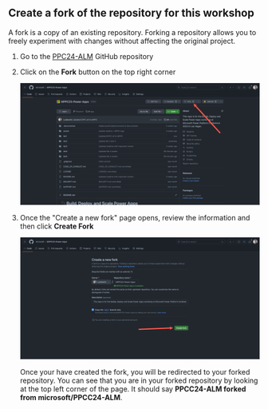 ## Create a fork of the repository for this workshop

A fork is a copy of an existing repository. Forking a repository allows you to freely experiment with changes without affecting the original project.

1. Go to the [PPC24-ALM](https://aka.ms/PPCC24-ALM) GitHub repository
1. Click on the **Fork** button on the top right corner

    ![Screenshot of fork button in GitHub Repository](assets/fork-button.png)

1. Once the "Create a new fork" page opens, review the information and then click **Create Fork**

    ![Screenshot of "Create fork" button in GitHub](assets/create-fork-button.png)

    Once your have created the fork, you will be redirected to your forked repository. You can see that you are in your forked repository by looking at the top left corner of the page. It should say **PPCC24-ALM forked from microsoft/PPCC24-ALM**.